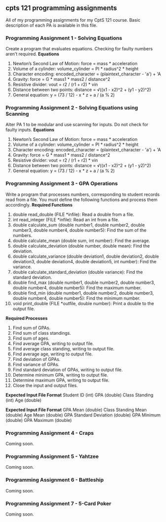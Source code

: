 ## cpts 121 programming assignments
All of my programming assignments for my CptS 121 course. Basic description of each PA is available in this file.

### Programming Assignment 1 - Solving Equations
Create a program that evaluates equations. Checking for faulty numbers aren't required.
**Equations**
1. Newton’s Second Law of Motion: force = mass * acceleration
2. Volume of a cylinder: volume_cylinder = PI * radius^2 * height
3. Character encoding: encoded_character = (plaintext_character - 'a') + 'A
4. Gravity: force = G * mass1 * mass2 / distance^2
5. Resistive divider: vout = r2 / (r1 + r2) * vin
6. Distance between two points: distance = √((x1 - x2)^2 + (y1 - y2)^2)
7. General equation: y = (73 / 12) - x * z + a / (a % 2)

### Programming Assignment 2 - Solving Equations using Scanning
Alter PA 1 to be modular and use scanning for inputs. Do not check for faulty inputs.
**Equations**
1. Newton’s Second Law of Motion: force = mass * acceleration
2. Volume of a cylinder: volume_cylinder = PI * radius^2 * height
3. Character encoding: encoded_character = (plaintext_character - 'a') + 'A
4. Gravity: force = G * mass1 * mass2 / distance^2
5. Resistive divider: vout = r2 / (r1 + r2) * vin
6. Distance between two points: distance = √((x1 - x2)^2 + (y1 - y2)^2)
7. General equation: y = (73 / 12) - x * z + a / (a % 2)

### Programming Assignment 3 - GPA Operations
Write a program that processes numbers, corresponding to student records read from a file. You must define the following functions and process them accordingly.
**Required Functions**
1. double read_double (FILE *infile): Read a double from a file.
2. int read_integer (FILE *infile): Read an int from a file.
3. double calculate_sum (double number1, double number2, double number3, double number4, double number5): Find the sum of the numbers.
4. double calculate_mean (double sum, int number): Find the average.
5. double calculate_deviation (double number, double mean): Find the deviation.
6. double calculate_variance (double deviation1, double deviation2, double deviation3, double deviation4, double deviation5, int number): Find the variance.
7. double calculate_standard_deviation (double variance): Find the standard deviation.
8. double find_max (double number1, double number2, double number3, double number4, double number5): Find the maximum number.
9. double find_min (double number1, double number2, double number3, double number4, double number5): Find the minimum number.
10. void print_double (FILE *outfile, double number): Print a double to the output file.

**Required Processes**
1. Find sum of GPAs.
2. Find sum of class standings.
3. Find sum of ages.
4. Find average GPA, writing to output file.
5. Find average class standing, writing to output file.
6. Find average age, writing to output file.
7. Find deviation of GPAs.
8. Find variance of GPAs.
9. Find standard deviation of GPAs, writing to output file.
10. Determine minimum GPA, writing to output file.
11. Determine maximum GPA, writing to output file.
12. Close the input and output files.

**Expected Input File Format**
Student ID (int)
GPA (double)
Class Standing (int)
Age (double)

**Expected Input File Format**
GPA Mean (double)
Class Standing Mean (double)
Age Mean (double)
GPA Standard Deviation (double)
GPA Minimum (double)
GPA Maximum (double)

### Programming Assignment 4 - Craps
Coming soon.

### Programming Assignment 5 - Yahtzee
Coming soon.

### Programming Assignment 6 - Battleship
Coming soon.

### Programming Assignment 7 - 5-Card Poker
Coming soon.
